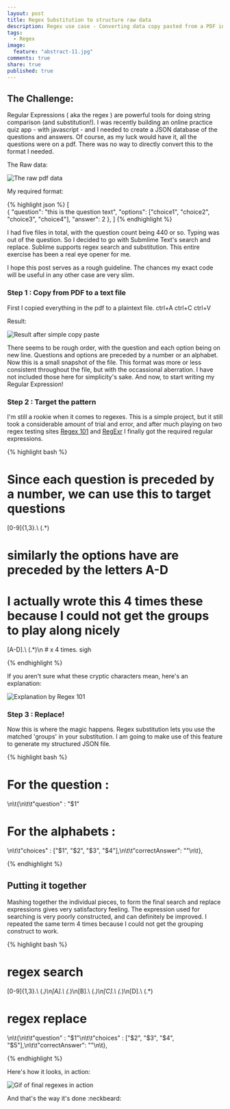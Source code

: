 ```yaml
---
layout: post
title: Regex Substitution to structure raw data
description: Regex use case - Converting data copy pasted from a PDF into a JSON file
tags:
  - Regex
image:
  feature: "abstract-11.jpg"
comments: true
share: true
published: true
---
```


## The Challenge:

Regular Expressions ( aka the regex ) are powerful tools for doing string comparison (and substitution!). I was recently building an online practice quiz app - with javascript - and I needed to create a JSON database of the questions and answers. Of course, as my luck would have it, all the questions were on a pdf. There was no way to directly convert this to the format I needed.

The Raw data:

![The raw pdf data](/blog/images/2017-02-02-regex-magic/original.png)

My required format:

{% highlight json %}
    [   
        {
            "question": "this is the question text",
            "options": ["choice1", "choice2", "choice3", "choice4"],
            "answer": 2
        },
    ]
{% endhighlight %}

I had five files in total, with the question count being 440 or so. Typing was out of the question. So I decided to go with Submlime Text's search and replace. Sublime supports regex search and substitution. This entire exercise has been a real eye opener for me.

I hope this post serves as a rough guideline. The chances my exact code will be useful in any other case are very slim. 

### Step 1 : Copy from PDF to a text file

First I copied everything in the pdf to a plaintext file. ctrl+A ctrl+C ctrl+V

Result:

![Result after simple copy paste](/blog/images/2017-02-02-regex-magic/copypaste.png)

There seems to be rough order, with the question and each option being on new line. Questions and options are preceded by a number or an alphabet. Now this is a small snapshot of the file. This format was more or less consistent throughout the file, but with the occassional aberration. I have not included those here for simplicity's sake. And now, to start writing my Regular Expression!

### Step 2 : Target the pattern

I'm still a rookie when it comes to regexes. This is a simple project, but it still took a considerable amount of trial and error, and after much playing on two regex testing sites [Regex 101](https://regex101.com) and [RegExr](http://www.regexr.com/) I finally got the required regular expressions.

{% highlight bash %}

# Since each question is preceded by a number, we can use this to target questions

[0-9]{1,3}\.\ (.*)

# similarly the options have are preceded by the letters A-D
# I actually wrote this 4 times these because I could not get the groups to play along nicely

[A-D]\.\ (.*)\n # x 4 times. sigh
  

{% endhighlight %}

If you aren't sure what these cryptic characters mean, here's an explanation:

![Explanation by Regex 101](/blog/images/2017-02-02-regex-magic/explanation.png)

### Step 3 : Replace!

Now this is where the magic happens. Regex substitution lets you use the matched 'groups' in your substitution. I am going to make use of this feature to generate my structured JSON file.

{% highlight bash %}

# For the question :

\n\t{\n\t\t"question" : "$1"

# For the alphabets : 

\n\t\t"choices" : ["$1", "$2", "$3", "$4"],\n\t\t"correctAnswer": ""\n\t},

{% endhighlight %}

## Putting it together 

Mashing together the individual pieces, to form the final search and replace expressions gives very satisfactory feeling. The expression used for searching is very poorly constructed, and can definitely be improved. I repeated the same term 4 times because I could not get the grouping construct to work.  

{% highlight bash %}

# regex search

[0-9]{1,3}\.\ (.*)\n[A]\.\ (.*)\n[B]\.\ (.*)\n[C]\.\ (.*)\n[D]\.\ (.*)

# regex replace

\n\t{\n\t\t"question" : "$1"\n\t\t"choices" : ["$2", "$3", "$4", "$5"],\n\t\t"correctAnswer": ""\n\t},

{% endhighlight %}

Here's how it looks, in action:

![Gif of final regexes in action](/blog/images/2017-02-02-regex-magic/rec.gif)

And that's the way it's done :neckbeard: